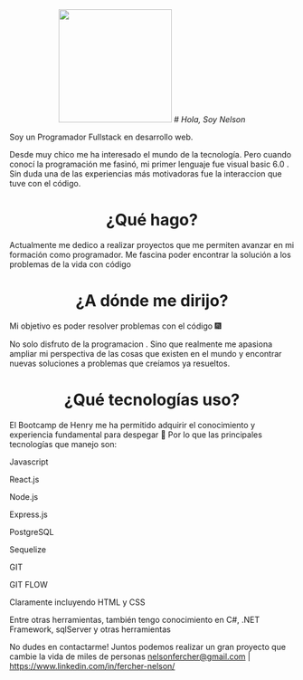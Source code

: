 
   <div id="header" align="center">
        <img src="https://media.giphy.com/media/TFPdmm3rdzeZ0kP3zG/giphy.gif" width="200">
        <em align="center"> # Hola, Soy Nelson </em>
    </div>


Soy un Programador Fullstack en desarrollo web.

Desde muy chico me ha interesado el mundo de la tecnología. Pero cuando conocí la programación me fasinó, mi primer lenguaje fue visual basic 6.0 . Sin duda una de las experiencias más motivadoras fue la interaccion que tuve con el código.

<h1 align="center"> ¿Qué hago? </h1>


Actualmente me dedico a realizar proyectos que me permiten avanzar en mi formación como programador. Me fascina poder encontrar la solución a los problemas de la vida con código
<h1 align="center"> ¿A dónde me dirijo? </h1>


Mi objetivo es poder resolver problemas con el código 🎆

No solo disfruto de la programacion . Sino que realmente me apasiona ampliar mi perspectiva de las cosas que existen en el mundo y encontrar nuevas soluciones a problemas que creíamos ya resueltos.

<h1 align="center"> ¿Qué tecnologías uso? </h1>


El Bootcamp de Henry me ha permitido adquirir el conocimiento y experiencia fundamental para despegar 🚀 Por lo que las principales tecnologías que manejo son:

Javascript

React.js

Node.js

Express.js

PostgreSQL

Sequelize

GIT

GIT FLOW

Claramente incluyendo HTML y CSS

Entre otras herramientas, también tengo conocimiento en C#, .NET Framework, sqlServer y otras herramientas

No dudes en contactarme!
Juntos podemos realizar un gran proyecto que cambie la vida de miles de personas
nelsonfercher@gmail.com | https://www.linkedin.com/in/fercher-nelson/
